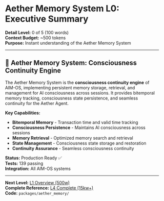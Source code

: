 # Aether Memory System L0: Executive Summary

**Detail Level:** 0 of 5 (100 words)  
**Context Budget:** ~500 tokens  
**Purpose:** Instant understanding of the Aether Memory System  

---

## 🎯 **Aether Memory System: Consciousness Continuity Engine**

The Aether Memory System is the **consciousness continuity engine** of AIM-OS, implementing persistent memory storage, retrieval, and management for AI consciousness across sessions. It provides bitemporal memory tracking, consciousness state persistence, and seamless continuity for the Aether Agent.

**Key Capabilities:**
- **Bitemporal Memory** - Transaction time and valid time tracking
- **Consciousness Persistence** - Maintains AI consciousness across sessions
- **Memory Retrieval** - Optimized memory search and retrieval
- **State Management** - Consciousness state storage and restoration
- **Continuity Assurance** - Seamless consciousness continuity

**Status:** Production Ready ✅  
**Tests:** 139 passing  
**Integration:** All AIM-OS systems  

---

**Next Level:** [L1 Overview (500w)](L1_overview.md)  
**Complete Reference:** [L4 Complete (15kw+)](L4_complete.md)  
**Code:** `packages/aether_memory/`
